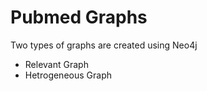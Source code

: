 Pubmed Graphs
==================
Two types of graphs are created using Neo4j

+ Relevant Graph
+ Hetrogeneous Graph
